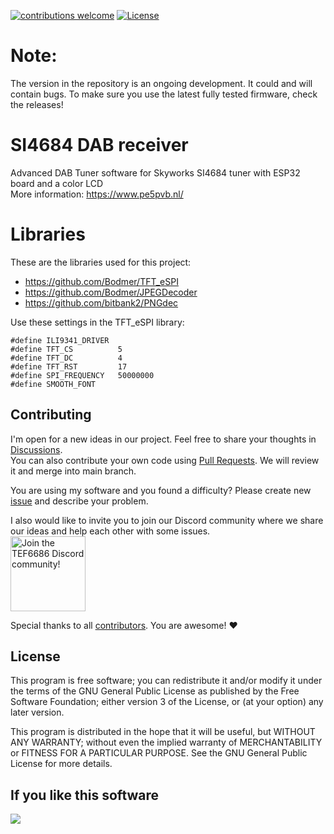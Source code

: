 [![contributions welcome](https://img.shields.io/badge/contributions-welcome-brightgreen.svg?style=flat)](https://github.com/PE5PVB/TEF-Nextion-Multiband#contributing)
[![License](https://img.shields.io/badge/license%20-%20GNU_GPLv3-GPLv3?color=blue)](https://github.com/PE5PVB/TEF-Nextion-Multiband/blob/main/LICENSE)

# Note:
The version in the repository is an ongoing development. It could and will contain bugs. To make sure you use the latest fully tested firmware, check the releases!

# SI4684 DAB receiver
Advanced DAB Tuner software for Skyworks SI4684 tuner with ESP32 board and a color LCD\
More information: https://www.pe5pvb.nl/

# Libraries
These are the libraries used for this project:
- https://github.com/Bodmer/TFT_eSPI
- https://github.com/Bodmer/JPEGDecoder
- https://github.com/bitbank2/PNGdec

Use these settings in the TFT_eSPI library:
```
#define ILI9341_DRIVER
#define TFT_CS          5
#define TFT_DC          4
#define TFT_RST         17
#define SPI_FREQUENCY   50000000
#define SMOOTH_FONT
```

## Contributing
I'm open for a new ideas in our project. Feel free to share your thoughts in [Discussions](https://github.com/PE5PVB/SI4684-DAB-Receiver/discussions).\
You can also contribute your own code using [Pull Requests](https://github.com/PE5PVB/SI4684-DAB-Receiver/pulls). We will review it and merge into main branch.

You are using my software and you found a difficulty? Please create new [issue](https://github.com/PE5PVB/SI4684-DAB-Receiver/issues) and describe your problem.

I also would like to invite you to join our Discord community where we share our ideas and help each other with some issues.\
[<img alt="Join the TEF6686 Discord community!" src="https://i.imgur.com/lI9Tuxf.png" height="120">](https://discord.gg/ZAVNdS74mC)  

Special thanks to all [contributors](https://github.com/PE5PVB/TEF-Nextion-Multiband/graphs/contributors). You are awesome! ❤️
## License
This program is free software; you can redistribute it and/or modify it under the terms of the GNU General Public License as published by the Free Software Foundation; either version 3 of the License, or (at your option) any later version.

This program is distributed in the hope that it will be useful, but WITHOUT ANY WARRANTY; without even the implied warranty of MERCHANTABILITY or FITNESS FOR A PARTICULAR PURPOSE. See the GNU General Public License for more details. 

## If you like this software
<a href="https://www.buymeacoffee.com/pe5pvb"><img src="https://img.buymeacoffee.com/button-api/?text=Buy me a coffee&emoji=☕&slug=pe5pvb&button_colour=FFDD00&font_colour=000000&font_family=Cookie&outline_colour=000000&coffee_colour=ffffff" /></a>
